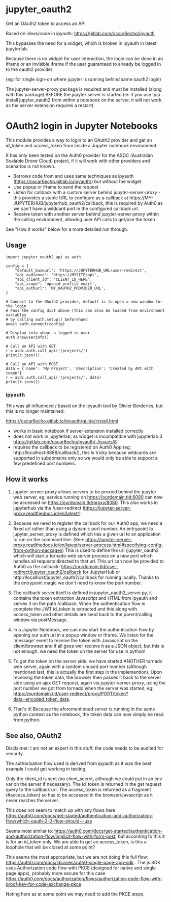 # jupyter_oauth2

Get an OAuth2 token to access an API

Based on ideas/code in ipyauth: https://gitlab.com/oscar6echo/ipyauth

This bypasses the need for a widget, which is broken in ipyauth in latest jupyterlab.

Because there is no widget for user interaction, the login can be done in an iframe or an invisible iframe if the user guaranteed to already be logged in to the oauth2 provider

(eg: for single sign-on where jupyter is running behind same oauth2 login)

The jupyter-server-proxy package is required and must be installed (along with this package) BEFORE the jupyter server is started (ie: if you use !pip install jupyter_oauth2 from within a notebook on the server, it will not work as the server extension requires a restart)


# OAuth2 login in Jupyter Notebooks

This module provides a way to login to an OAuth2 provider and get an id_token and access_token from inside a Jupyter notebook environment.

It has only been tested on the Auth0 provider for the ASDC (Australian Scalable Drone Cloud) project, if it will work with other providers and scenarios is not known.

- Borrows code from and uses same techniques as ipyauth (https://oscar6echo.gitlab.io/ipyauth/) but without the widget
- Use popup or iframe to send the request 
- Listen for callback with a custom server behind jupyter-server-proxy - this provides a stable URL to configure as
  a callback at https://MY-JUPYTERHUB/jupyterhub_oauth2/callback, this is required by Auth0 as we can't have a wildcard port
  in the configured callback url.
- Receive token with another server behind jupyter-server-proxy within the calling environment,
  allowing user API calls to get/use the token

See "How it works" below for a more detailed run through.

## Usage

```
import jupyter_oauth2_api as auth

config = {
    "default_baseurl": 'https://JUPYTERHUB_URL/user-redirect',
    "api_audience": 'https://MYSITE/api',
    "api_client_id": 'CLIENT_ID_HERE',
    "api_scope": 'openid profile email',
    "api_authurl": 'MY_OAUTH2_PROVIDER_URL',
}

# Connect to the OAuth2 provider, default is to open a new window for the login
# Pass the config dict above (this can also be loaded from environment variables
# by calling auth.setup() beforehand
await auth.connect(config)

# Display info about a logged in user
auth.showuserinfo()

# Call an API with GET
r = asdc.auth.call_api('/projects/')
print(r.json())

# Call an API with POST
data = {'name': 'My Project', 'description': 'Created by API with token'}
r = asdc.auth.call_api('/projects/', data)
print(r.json())

```

### ipyauth 

This was all influenced / based on the ipyauth tool by Olivier Borderies, but this is no longer maintained.

https://oscar6echo.gitlab.io/ipyauth/guide/install.html

- works in basic notebook if server extension installed correctly
- does not work in jupyterlab, as widget is incompatible with jupyterlab 3 https://gitlab.com/oscar6echo/ipyauth/-/issues/8
- requires the callback to be registered on Auth0 App (eg: http://localhost:8888/callback/),
  this is tricky because wildcards are supported in subdomains only so we would only be able to support a few predefined port numbers.

## How it works

1. jupyter-server-proxy allows servers to be proxied behind the jupyter web server, eg: service running on https://ourdomain.tld:8080 can now be accessed on https://ourdomain.tld/proxy/8080. This also works in jupyterhub via the /user-redirect (https://jupyter-server-proxy.readthedocs.io/en/latest/)

2. Because we need to register the callback for our Auth0 app, we need a fixed url rather than using a dynamic port number. An entrypoint to jupyter_server_proxy is defined which ties a given url to an application to run on the command line. (See: https://jupyter-server-proxy.readthedocs.io/en/latest/server-process.html#specifying-config-from-python-packages)
This is used to define the url /jupyter_oauth2 which will start a tornado web server process on a new port which handles all requests directed to that url. This url can now be provided to Auth0 as the callback: https://ourdomain.tld/user-redirect/jupyter_oauth2/callback for JupyterHub or http://localhost/jupyter_oauth2/callback for running locally. Thanks to the entrypoint magic we don't need to know the port number.

3. The callback server itself is defined in jupyter_oauth2_server.py, it contains the token extraction Javascript and HTML from ipyauth and serves it on the path /callback.
When the authentication flow is complete the JWT id_token is extracted and this along with access_token and other details are send back to the parent/calling window via postMessage.

4. In a Jupyter Notebook, we can now start the authentication flow by opening our auth url in a popup window or iframe. We listen for the 'message' event to receive the token with Javascript on the client/browser and if all goes well recieve it as a JSON object, but this is not enough: we need the token on the server for use in python!

5. To get the token on the server side, we have started ANOTHER tornado web server, again with a random unused port number (although mentioned last, this is actually the first step in the implemention). Upon receiving the token data, the browser then passes it back to the server side using an ajax GET request, again via jupyter-server-proxy, using the port number we got from tornado when the server was started, eg: https://ourdomain.tld/user-redirect/proxy/PORT/token?data=encoded_token_data.

6. That's it! Because the aforementioned server is running in the same python context as the notebook, the token data can now simply be read from python.

## See also, OAuth2

Disclaimer: I am not an expert in this stuff, the code needs to be audited for security.

The authorisation flow used is derived from ipyauth as it was the best example I could get working in testing.

Only the client_id is sent (no client_secret, although we could put in an env var on the server if necessary). The id_token is returned in the get request query to the callback url. The access_token is returned as a fragment (#access_token) so has to be accessed in the browser/Javascript as it never reaches the server.

This does not seem to match up with any flows here https://auth0.com/docs/get-started/authentication-and-authorization-flow/which-oauth-2-0-flow-should-i-use

Seems most similar to: https://auth0.com/docs/get-started/authentication-and-authorization-flow/implicit-flow-with-form-post, but according to this it is for an id_token only. We are able to get an access_token, is this a loophole that will be closed at some point?

This seems the most appropriate, but we are not doing this full flow: https://auth0.com/docs/libraries/auth0-single-page-app-sdk . The js SDK uses Authorization code flow with PKCE (designed for native and single page apps), probably more secure for this case https://auth0.com/docs/authorization/flows/authorization-code-flow-with-proof-key-for-code-exchange-pkce

Noting here as at some point we may need to add the PKCE steps.

